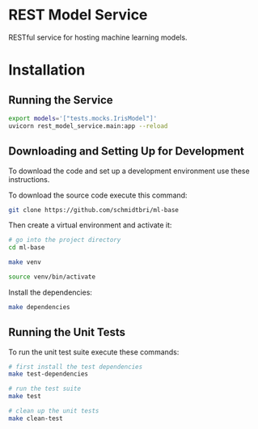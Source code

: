 # REST Model Service

RESTful service for hosting machine learning models.

# Installation


## Running the Service

```bash
export models='["tests.mocks.IrisModel"]'
uvicorn rest_model_service.main:app --reload
```


## Downloading and Setting Up for Development 

To download the code and set up a development environment use these instructions. 

To download the source code execute this command:

```bash
git clone https://github.com/schmidtbri/ml-base
```

Then create a virtual environment and activate it:

```bash
# go into the project directory
cd ml-base

make venv

source venv/bin/activate
```

Install the dependencies:

```bash
make dependencies
```

## Running the Unit Tests
To run the unit test suite execute these commands:
```bash
# first install the test dependencies
make test-dependencies

# run the test suite
make test

# clean up the unit tests
make clean-test
```

